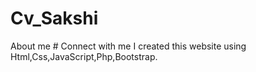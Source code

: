 # Cv_Sakshi
About me # Connect with me
I created this website using Html,Css,JavaScript,Php,Bootstrap.
